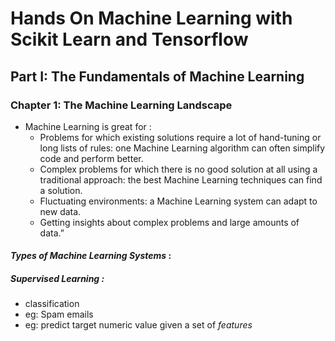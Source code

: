 # Hands On Machine Learning with Scikit Learn and Tensorflow

## Part I: The Fundamentals of Machine Learning

### **Chapter 1: The Machine Learning Landscape**

* Machine Learning is great for :
	* Problems for which existing solutions require a lot of hand-tuning or long lists of rules: one Machine Learning algorithm can often simplify code and perform better.
	* Complex problems for which there is no good solution at all using a traditional approach: the best Machine Learning techniques can find a solution.
	* Fluctuating environments: a Machine Learning system can adapt to new data.
	* Getting insights about complex problems and large amounts of data.”

#### _Types of Machine Learning Systems_ :

##### **Supervised Learning** :
* classification
* eg: Spam emails
* eg: predict target numeric value given a set of _features_
